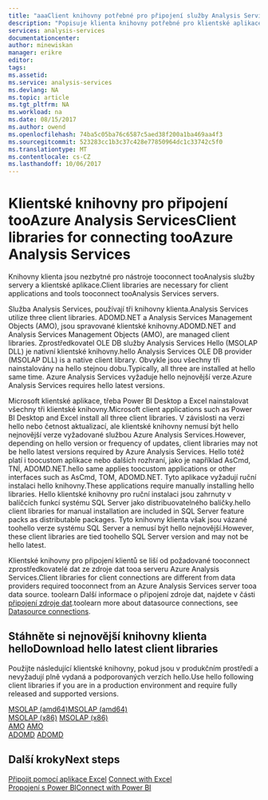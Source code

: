 ```yaml
---
title: "aaaClient knihovny potřebné pro připojení služby Analysis Services tooAzure | Microsoft Docs"
description: "Popisuje klienta knihovny potřebné pro klientské aplikace a nástroje tooconnect Azure Analysis Services"
services: analysis-services
documentationcenter: 
author: minewiskan
manager: erikre
editor: 
tags: 
ms.assetid: 
ms.service: analysis-services
ms.devlang: NA
ms.topic: article
ms.tgt_pltfrm: NA
ms.workload: na
ms.date: 08/15/2017
ms.author: owend
ms.openlocfilehash: 74ba5c05ba76c6587c5aed38f200a1ba469aa4f3
ms.sourcegitcommit: 523283cc1b3c37c428e77850964dc1c33742c5f0
ms.translationtype: MT
ms.contentlocale: cs-CZ
ms.lasthandoff: 10/06/2017
---
```

# <a name="client-libraries-for-connecting-tooazure-analysis-services"></a><span data-ttu-id="8762a-103">Klientské knihovny pro připojení tooAzure Analysis Services</span><span class="sxs-lookup"><span data-stu-id="8762a-103">Client libraries for connecting tooAzure Analysis Services</span></span>

<span data-ttu-id="8762a-104">Knihovny klienta jsou nezbytné pro nástroje tooconnect tooAnalysis služby servery a klientské aplikace.</span><span class="sxs-lookup"><span data-stu-id="8762a-104">Client libraries are necessary for client applications and tools tooconnect tooAnalysis Services servers.</span></span> 

<span data-ttu-id="8762a-105">Služba Analysis Services, používají tři knihovny klienta.</span><span class="sxs-lookup"><span data-stu-id="8762a-105">Analysis Services utilize three client libraries.</span></span> <span data-ttu-id="8762a-106">ADOMD.NET a Analysis Services Management Objects (AMO), jsou spravované klientské knihovny.</span><span class="sxs-lookup"><span data-stu-id="8762a-106">ADOMD.NET and Analysis Services Management Objects (AMO), are managed client libraries.</span></span> <span data-ttu-id="8762a-107">Zprostředkovatel OLE DB služby Analysis Services Hello (MSOLAP DLL) je nativní klientské knihovny.</span><span class="sxs-lookup"><span data-stu-id="8762a-107">hello Analysis Services OLE DB provider (MSOLAP DLL) is a native client library.</span></span> <span data-ttu-id="8762a-108">Obvykle jsou všechny tři nainstalovány na hello stejnou dobu.</span><span class="sxs-lookup"><span data-stu-id="8762a-108">Typically, all three are installed at hello same time.</span></span> <span data-ttu-id="8762a-109">Azure Analysis Services vyžaduje hello nejnovější verze.</span><span class="sxs-lookup"><span data-stu-id="8762a-109">Azure Analysis Services requires hello latest versions.</span></span> 

<span data-ttu-id="8762a-110">Microsoft klientské aplikace, třeba Power BI Desktop a Excel nainstalovat všechny tři klientské knihovny.</span><span class="sxs-lookup"><span data-stu-id="8762a-110">Microsoft client applications such as Power BI Desktop and Excel install all three client libraries.</span></span> <span data-ttu-id="8762a-111">V závislosti na verzi hello nebo četnost aktualizací, ale klientské knihovny nemusí být hello nejnovější verze vyžadované službou Azure Analysis Services.</span><span class="sxs-lookup"><span data-stu-id="8762a-111">However, depending on hello version or frequency of updates, client libraries may not be hello latest versions required by Azure Analysis Services.</span></span> <span data-ttu-id="8762a-112">Hello totéž platí i toocustom aplikace nebo dalších rozhraní, jako je například AsCmd, TNÍ, ADOMD.NET.</span><span class="sxs-lookup"><span data-stu-id="8762a-112">hello same applies toocustom applications or other interfaces such as AsCmd, TOM, ADOMD.NET.</span></span> <span data-ttu-id="8762a-113">Tyto aplikace vyžadují ruční instalaci hello knihovny.</span><span class="sxs-lookup"><span data-stu-id="8762a-113">These applications require manually installing hello libraries.</span></span> <span data-ttu-id="8762a-114">Hello klientské knihovny pro ruční instalaci jsou zahrnuty v balíčcích funkcí systému SQL Server jako distribuovatelného balíčky.</span><span class="sxs-lookup"><span data-stu-id="8762a-114">hello client libraries for manual installation are included in SQL Server feature packs as distributable packages.</span></span> <span data-ttu-id="8762a-115">Tyto knihovny klienta však jsou vázané toohello verze systému SQL Server a nemusí být hello nejnovější.</span><span class="sxs-lookup"><span data-stu-id="8762a-115">However, these client libraries are tied toohello SQL Server version and may not be hello latest.</span></span>  

<span data-ttu-id="8762a-116">Klientské knihovny pro připojení klientů se liší od požadované tooconnect zprostředkovatelé dat ze zdroje dat tooa serveru Azure Analysis Services.</span><span class="sxs-lookup"><span data-stu-id="8762a-116">Client libraries for client connections are different from data providers required tooconnect from an Azure Analysis Services server tooa data source.</span></span> <span data-ttu-id="8762a-117">toolearn Další informace o připojení zdroje dat, najdete v části [připojení zdroje dat](analysis-services-datasource.md).</span><span class="sxs-lookup"><span data-stu-id="8762a-117">toolearn more about datasource connections, see [Datasource connections](analysis-services-datasource.md).</span></span>

## <a name="download-hello-latest-client-libraries"></a><span data-ttu-id="8762a-118">Stáhněte si nejnovější knihovny klienta hello</span><span class="sxs-lookup"><span data-stu-id="8762a-118">Download hello latest client libraries</span></span>  
<span data-ttu-id="8762a-119">Použijte následující klientské knihovny, pokud jsou v produkčním prostředí a nevyžadují plně vydaná a podporovaných verzích hello.</span><span class="sxs-lookup"><span data-stu-id="8762a-119">Use hello following client libraries if you are in a production environment and require fully released and supported versions.</span></span>

[<span data-ttu-id="8762a-120">MSOLAP (amd64)</span><span class="sxs-lookup"><span data-stu-id="8762a-120">MSOLAP (amd64)</span></span>](https://go.microsoft.com/fwlink/?linkid=829576)</br><span data-ttu-id="8762a-121">
[MSOLAP (x86)](https://go.microsoft.com/fwlink/?linkid=829575)</span><span class="sxs-lookup"><span data-stu-id="8762a-121">
[MSOLAP (x86)](https://go.microsoft.com/fwlink/?linkid=829575)</span></span></br><span data-ttu-id="8762a-122">
[AMO](https://go.microsoft.com/fwlink/?linkid=829578)</span><span class="sxs-lookup"><span data-stu-id="8762a-122">
[AMO](https://go.microsoft.com/fwlink/?linkid=829578)</span></span></br><span data-ttu-id="8762a-123">
[ADOMD](https://go.microsoft.com/fwlink/?linkid=829577)</span><span class="sxs-lookup"><span data-stu-id="8762a-123">
[ADOMD](https://go.microsoft.com/fwlink/?linkid=829577)</span></span></br>

## <a name="next-steps"></a><span data-ttu-id="8762a-124">Další kroky</span><span class="sxs-lookup"><span data-stu-id="8762a-124">Next steps</span></span>
<span data-ttu-id="8762a-125">[Připojit pomocí aplikace Excel](analysis-services-connect-excel.md)  </span><span class="sxs-lookup"><span data-stu-id="8762a-125">[Connect with Excel](analysis-services-connect-excel.md)  </span></span>  
[<span data-ttu-id="8762a-126">Propojení s Power BI</span><span class="sxs-lookup"><span data-stu-id="8762a-126">Connect with Power BI</span></span>](analysis-services-connect-pbi.md)
